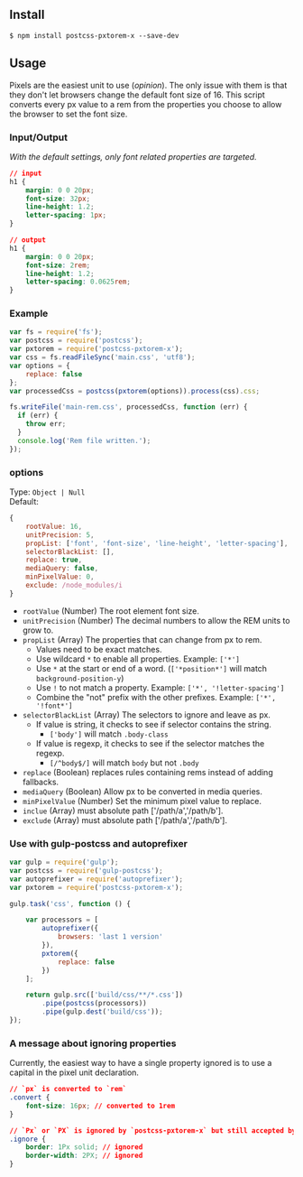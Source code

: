 ## Install

```shell
$ npm install postcss-pxtorem-x --save-dev
```

## Usage

Pixels are the easiest unit to use (*opinion*). The only issue with them is that they don't let browsers change the default font size of 16. This script converts every px value to a rem from the properties you choose to allow the browser to set the font size.


### Input/Output

*With the default settings, only font related properties are targeted.*

```css
// input
h1 {
    margin: 0 0 20px;
    font-size: 32px;
    line-height: 1.2;
    letter-spacing: 1px;
}

// output
h1 {
    margin: 0 0 20px;
    font-size: 2rem;
    line-height: 1.2;
    letter-spacing: 0.0625rem;
}
```

### Example

```js
var fs = require('fs');
var postcss = require('postcss');
var pxtorem = require('postcss-pxtorem-x');
var css = fs.readFileSync('main.css', 'utf8');
var options = {
    replace: false
};
var processedCss = postcss(pxtorem(options)).process(css).css;

fs.writeFile('main-rem.css', processedCss, function (err) {
  if (err) {
    throw err;
  }
  console.log('Rem file written.');
});
```

### options

Type: `Object | Null`  
Default:
```js
{
    rootValue: 16,
    unitPrecision: 5,
    propList: ['font', 'font-size', 'line-height', 'letter-spacing'],
    selectorBlackList: [],
    replace: true,
    mediaQuery: false,
    minPixelValue: 0,
    exclude: /node_modules/i
}
```

- `rootValue` (Number) The root element font size.
- `unitPrecision` (Number) The decimal numbers to allow the REM units to grow to.
- `propList` (Array) The properties that can change from px to rem.
    - Values need to be exact matches.
    - Use wildcard `*` to enable all properties. Example: `['*']`
    - Use `*` at the start or end of a word. (`['*position*']` will match `background-position-y`)
    - Use `!` to not match a property. Example: `['*', '!letter-spacing']`
    - Combine the "not" prefix with the other prefixes. Example: `['*', '!font*']` 
- `selectorBlackList` (Array) The selectors to ignore and leave as px.
    - If value is string, it checks to see if selector contains the string.
        - `['body']` will match `.body-class`
    - If value is regexp, it checks to see if the selector matches the regexp.
        - `[/^body$/]` will match `body` but not `.body`
- `replace` (Boolean) replaces rules containing rems instead of adding fallbacks.
- `mediaQuery` (Boolean) Allow px to be converted in media queries.
- `minPixelValue` (Number) Set the minimum pixel value to replace.
- `inclue` (Array)  must absolute path ['/path/a','/path/b'].
- `exclude` (Array) must absolute path ['/path/a','/path/b'].
### Use with gulp-postcss and autoprefixer

```js
var gulp = require('gulp');
var postcss = require('gulp-postcss');
var autoprefixer = require('autoprefixer');
var pxtorem = require('postcss-pxtorem-x');

gulp.task('css', function () {

    var processors = [
        autoprefixer({
            browsers: 'last 1 version'
        }),
        pxtorem({
            replace: false
        })
    ];

    return gulp.src(['build/css/**/*.css'])
        .pipe(postcss(processors))
        .pipe(gulp.dest('build/css'));
});
```

### A message about ignoring properties
Currently, the easiest way to have a single property ignored is to use a capital in the pixel unit declaration.

```css
// `px` is converted to `rem`
.convert {
    font-size: 16px; // converted to 1rem
}

// `Px` or `PX` is ignored by `postcss-pxtorem-x` but still accepted by browsers
.ignore {
    border: 1Px solid; // ignored
    border-width: 2PX; // ignored
}
```
